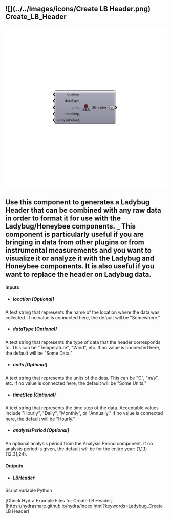 ## ![](../../images/icons/Create LB Header.png) Create_LB_Header

![](../../images/components/Create_LB_Header.png)

Use this component to generates a Ladybug Header that can be combined with any raw data in order to format it for use with the Ladybug/Honeybee components.
 _
 This component is particularly useful if you are bringing in data from other plugins or from instrumental measurements and you want to visualize it or analyze it with the Ladybug and Honeybee components.  It is also useful if you want to replace the header on Ladybug data.
 -
 

#### Inputs
* ##### location [Optional]
A text string that represents the name of the location where the data was collected.  If no value is connected here, the default will be "Somewhere."
* ##### dataType [Optional]
A text string that represents the type of data that the header corresponds to.  This can be "Temperature", "Wind", etc.  If no value is connected here, the default will be "Some Data."
* ##### units [Optional]
A text string that represents the units of the data. This can be "C", "m/s", etc.  If no value is connected here, the default will be "Some Units."
* ##### timeStep [Optional]
A text string that represents the time step of the data.  Acceptable values include "Hourly", "Daily", "Monthly", or "Annually."  If no value is connected here, the default will be "Hourly."
* ##### analysisPeriod [Optional]
An optional analysis period from the Analysis Period component.  If no analysis period is given, the default will be for the enitre year: (1,1,1)(12,31,24).

#### Outputs
* ##### LBHeader
Script variable Python


[Check Hydra Example Files for Create LB Header](https://hydrashare.github.io/hydra/index.html?keywords=Ladybug_Create LB Header)
